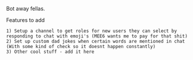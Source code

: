 Bot away fellas.

Features to add 

    1) Setup a channel to get roles for new users they can select by responding to chat with emoji's (MEE6 wants me to pay for that shit)
    2) Set up custom dad jokes when certain words are mentioned in chat (With some kind of check so it doesnt happen constantly)
    3) Other cool stuff - add it here